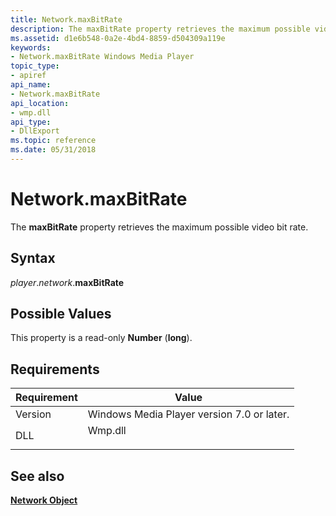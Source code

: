 ```yaml
---
title: Network.maxBitRate
description: The maxBitRate property retrieves the maximum possible video bit rate.
ms.assetid: d1e6b548-0a2e-4bd4-8859-d504309a119e
keywords:
- Network.maxBitRate Windows Media Player
topic_type:
- apiref
api_name:
- Network.maxBitRate
api_location:
- wmp.dll
api_type:
- DllExport
ms.topic: reference
ms.date: 05/31/2018
---
```


# Network.maxBitRate

The **maxBitRate** property retrieves the maximum possible video bit rate.

## Syntax

*player*.*network*.**maxBitRate**

## Possible Values

This property is a read-only **Number** (**long**).

## Requirements



| Requirement | Value |
|--------------------|------------------------------------------------------------------------------------|
| Version<br/> | Windows Media Player version 7.0 or later.<br/>                              |
| DLL<br/>     | <dl> <dt>Wmp.dll</dt> </dl> |



## See also

<dl> <dt>

[**Network Object**](network-object.md)
</dt> </dl>

 

 





